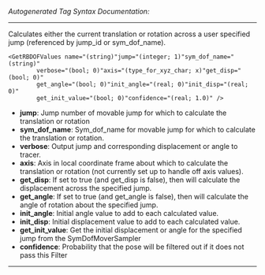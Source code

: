 _Autogenerated Tag Syntax Documentation:_

---
Calculates either the current translation or rotation across a user specified jump (referenced by jump_id or sym_dof_name).

```
<GetRBDOFValues name="(string)"jump="(integer; 1)"sym_dof_name="(string)"
        verbose="(bool; 0)"axis="(type_for_xyz_char; x)"get_disp="(bool; 0)"
        get_angle="(bool; 0)"init_angle="(real; 0)"init_disp="(real; 0)"
        get_init_value="(bool; 0)"confidence="(real; 1.0)" />
```

-   **jump**: Jump number of movable jump for which to calculate the translation or rotation
-   **sym_dof_name**: Sym_dof_name for movable jump for which to calculate the translation or rotation.
-   **verbose**: Output jump and corresponding displacement or angle to tracer.
-   **axis**: Axis in local coordinate frame about which to calculate the translation or rotation (not currently set up to handle off axis values).
-   **get_disp**: If set to true (and get_disp is false), then will calculate the displacement across the specified jump.
-   **get_angle**: If set to true (and get_angle is false), then will calculate the angle of rotation about the specified jump.
-   **init_angle**: Initial angle value to add to each calculated value.
-   **init_disp**: Initial displacement value to add to each calculated value.
-   **get_init_value**: Get the initial displacement or angle for the specified jump from the SymDofMoverSampler
-   **confidence**: Probability that the pose will be filtered out if it does not pass this Filter

---
